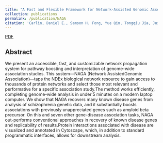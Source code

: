 ```yaml
---
title: "A Fast and Flexible Framework for Network-Assisted Genomic Association"
collection: publications
permalink: /publication/NAGA
citation: 'Carlin, Daniel E., Samson H. Fong, Yue Qin, Tongqiu Jia, Justin K. Huang, Bokan Bao, Chao Zhang, and Trey Ideker. "A Fast and Flexible Framework for Network-Assisted Genomic Association." iScience 16 (2019): 155-161.'
---
```

[PDF](http://tongqiu-jia.github.io/files/NAGA.pdf)
## Abstract
 We present an accessible, fast, and customizable network propagation system for pathway boosting and interpretation of genome-wide association studies. This system—NAGA (Network AssistedGenomic Association)—taps the NDEx biological network resource to gain access to thousands of protein networks and select those most relevant and performative for a specific association study.The method works efficiently, completing genome-wide analysis in under 5 minutes on a modern laptop computer. We show that NAGA recovers many known disease genes from analysis of schizophrenia genetic data, and it substantially boosts associations with previously unappreciated genes such as amyloid beta precursor. On this and seven other gene-disease association tasks, NAGA out-performs conventional approaches in recovery of known disease genes and replicability of results.Protein interactions associated with disease are visualized and annotated in Cytoscape, which, in addition to standard programmatic interfaces, allows for downstream analysis.
